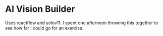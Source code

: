 # AI Vision Builder

Uses reactflow and yolov11. I spent one afternoon throwing this together to see how far I could go for an exercise.
